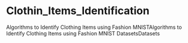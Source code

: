 # Clothin_Items_Identification
Algorithms to Identify Clothing Items using Fashion MNISTAlgorithms to Identify Clothing Items using Fashion MNIST DatasetsDatasets
